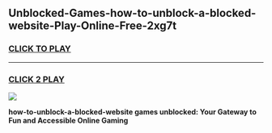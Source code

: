 
## Unblocked-Games-how-to-unblock-a-blocked-website-Play-Online-Free-2xg7t
<h3>
<a href="https://premium76.site?title=how-to-unblock-a-blocked-website&ref=26A">CLICK TO PLAY</a></h3>
<hr>

<h3>
<a href="https://premium76.site?title=how-to-unblock-a-blocked-website&ref=26A">CLICK 2 PLAY</a>
  
</h3>

<a href="https://premium76.site?title=how-to-unblock-a-blocked-website&ref=26A"><img src="https://clearcache.store/games.png"></a>


**how-to-unblock-a-blocked-website games unblocked: Your Gateway to Fun and Accessible Online Gaming**
